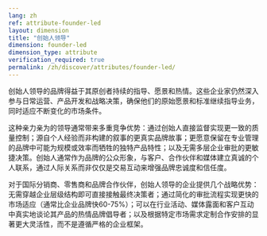 ```yaml
---
lang: zh
ref: attribute-founder-led
layout: dimension
title: "创始人领导"
dimension: founder-led
dimension_type: attribute
verification_required: true
permalink: /zh/discover/attributes/founder-led/
---
```


创始人领导的品牌得益于其原创者持续的指导、愿景和热情。这些企业家仍然深入参与日常运营、产品开发和战略决策，确保他们的原始愿景和标准继续指导业务，同时适应不断变化的市场条件。

这种亲力亲为的领导通常带来多重竞争优势：通过创始人直接监督实现更一致的质量控制；源自个人经验而非构建的叙事的更真实品牌故事；更愿意保留在专业管理的品牌中可能为规模或效率而牺牲的独特产品特性；以及无需多层企业审批的更敏捷决策。创始人通常作为品牌的公众形象，与客户、合作伙伴和媒体建立真诚的个人联系，通过人际关系而非仅仅是交易互动来增强品牌忠诚度和信任度。

对于国际分销商、零售商和品牌合作伙伴，创始人领导的企业提供几个战略优势：无需穿越企业层级结构即可直接接触最终决策者；通过简化的审批流程实现更快的市场适应（通常比企业品牌快60-75%）；可以在行业活动、媒体露面和客户互动中真实地谈论其产品的热情品牌倡导者；以及根据特定市场需求定制合作安排的显著更大灵活性，而不是遵循严格的企业框架。
